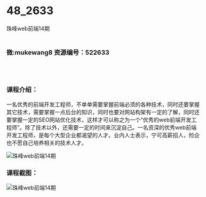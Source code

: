 # 48_2633
珠峰web前端14期
<br/></br>
<h3>微:mukewang8 资源编号：522633</h3>
<br/></br>
<h3>课程介绍：</h3>
<div class="para">
<p><span class="title-main">一名优秀的前端开发工程师，不单单需要掌握前端必须的各种技术，同时还要掌握其它技术，需要掌握一点后台的知识，同时也要对网站构架有一定的了解，同时还要掌握一定的SEO网站优化技术，这样才可以称之为一个“优秀的<a title="查看与 web 相关的文章" target="_blank">web</a>前端开发工程师”。除了技术以外，还需要一定的时间来沉淀自己。一名资深的优秀web前端开发工程师，是每个大型企业都渴望的人才。业内人士表示，宁可高薪招人，险企也不愿自己培养相关的技术人才。</span></p>
<p><span class="title-main"><img src="https://www.ko996.com/wp-content/uploads/img/2018/05/2-60.png" alt="珠峰web前端14期"></span></p>
</div>
<div class="info-desc">
<h3>课程截图：</h3>
<p><img src="https://www.ko996.com/wp-content/uploads/img/2018/05/3-64.png" alt="珠峰web前端14期"></p>


			
</div>
